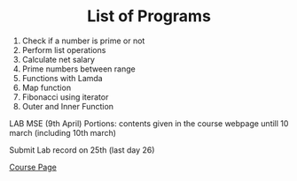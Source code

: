 <h1 align="center">List of Programs</h1>

1. Check if a number is prime or not
2. Perform list operations
3. Calculate net salary
4. Prime numbers between range
5. Functions with Lamda
6. Map function
7. Fibonacci using iterator
8. Outer and Inner Function


LAB MSE (9th April) Portions: contents given in the course webpage untill 10 march (including 10th march)

Submit Lab record on 25th (last day 26)

[Course Page](https://manjunathprasad.github.io/manjunathprasad/teaching/)